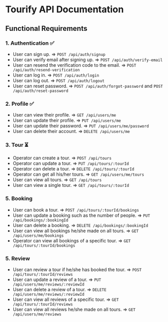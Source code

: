 # Tourify API Documentation

## Functional Requirements

### 1. Authentication ✅

- User can sign up. => `POST /api/auth/signup`
- User can verify email after signing up. => `POST /api/auth/verify-email`
- User can resend the verification code to the email. => `POST /api/auth/resend-verification`
- User can log in. => `POST /api/auth/login`
- User can log out. => `POST /api/auth/logout`
- User can reset password. => `POST /api/auth/forgot-password` and `POST /api/auth/reset-password`

### 2. Profile ✅

- User can view their profile. => `GET /api/users/me`
- User can update their profile. => `PUT /api/users/me`
- User can update their password. => `PUT /api/users/me/password`
- User can delete their account. => `DELETE /api/users/me`

### 3. Tour ⏳

- Operator can create a tour. => `POST /api/tours`
- Operator can update a tour. => `PUT /api/tours/:tourId`
- Operator can delete a tour. => `DELETE /api/tours/:tourId`
- Operator can get all his/her tours. => `GET /api/users/me/tours`
- User can view all tours. => `GET /api/tours`
- User can view a single tour. => `GET /api/tours/:tourId`

### 5. Booking

- User can book a tour. => `POST /api/tours/:tourId/bookings`
- User can update a booking such as the number of people. => `PUT /api/bookings/:bookingId`
- User can delete a booking. => `DELETE /api/bookings/:bookingId`
- User can view all bookings he/she made on all tours. => `GET /api/users/me/bookings`
- Operator can view all bookings of a specific tour. => `GET /api/tours/:tourId/bookings`

### 5. Review

- User can review a tour if he/she has booked the tour. => `POST /api/tours/:tourId/reviews`
- User can update a review of a tour. => `PUT /api/users/me/reviews/:reviewId`
- User can delete a review of a tour. => `DELETE /api/users/me/reviews/:reviewId`
- User can view all reviews of a specific tour. => `GET /api/tours/:tourId/reviews`
- User can view all reviews he/she made on all tours. => `GET /api/users/me/reviews`
